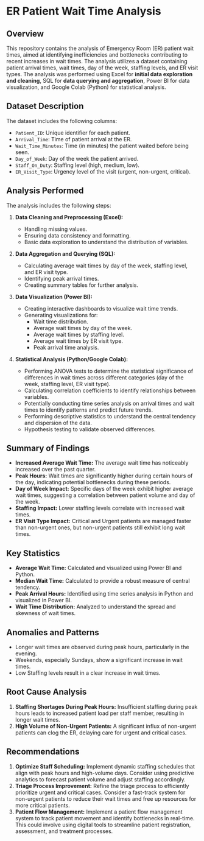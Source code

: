 # ER Patient Wait Time Analysis

## Overview

This repository contains the analysis of Emergency Room (ER) patient wait times, aimed at identifying inefficiencies and bottlenecks contributing to recent increases in wait times. The analysis utilizes a dataset containing patient arrival times, wait times, day of the week, staffing levels, and ER visit types. The analysis was performed using Excel for **initial data exploration and cleaning**, SQL for **data querying and aggregation**, Power BI for data visualization, and Google Colab (Python) for statistical analysis.

## Dataset Description

The dataset includes the following columns:

-   `Patient_ID`: Unique identifier for each patient.
-   `Arrival_Time`: Time of patient arrival at the ER.
-   `Wait_Time_Minutes`: Time (in minutes) the patient waited before being seen.
-   `Day_of_Week`: Day of the week the patient arrived.
-   `Staff_On_Duty`: Staffing level (high, medium, low).
-   `ER_Visit_Type`: Urgency level of the visit (urgent, non-urgent, critical).

## Analysis Performed

The analysis includes the following steps:

1.  **Data Cleaning and Preprocessing (Excel):**
    -   Handling missing values.
    -   Ensuring data consistency and formatting.
    -   Basic data exploration to understand the distribution of variables.

2.  **Data Aggregation and Querying (SQL):**
    -   Calculating average wait times by day of the week, staffing level, and ER visit type.
    -   Identifying peak arrival times.
    -   Creating summary tables for further analysis.

3.  **Data Visualization (Power BI):**
    -   Creating interactive dashboards to visualize wait time trends.
    -   Generating visualizations for:
        -   Wait time distribution.
        -   Average wait times by day of the week.
        -   Average wait times by staffing level.
        -   Average wait times by ER visit type.
        -   Peak arrival time analysis.

4.  **Statistical Analysis (Python/Google Colab):**
    -   Performing ANOVA tests to determine the statistical significance of differences in wait times across different categories (day of the week, staffing level, ER visit type).
    -   Calculating correlation coefficients to identify relationships between variables.
    -   Potentially conducting time series analysis on arrival times and wait times to identify patterns and predict future trends.
    -   Performing descriptive statistics to understand the central tendency and dispersion of the data.
    -   Hypothesis testing to validate observed differences.

## Summary of Findings

* **Increased Average Wait Time:** The average wait time has noticeably increased over the past quarter.
* **Peak Hours:** Wait times are significantly higher during certain hours of the day, indicating potential bottlenecks during these periods.
* **Day of Week Impact:** Specific days of the week exhibit higher average wait times, suggesting a correlation between patient volume and day of the week.
* **Staffing Impact:** Lower staffing levels correlate with increased wait times.
* **ER Visit Type Impact:** Critical and Urgent patients are managed faster than non-urgent ones, but non-urgent patients still exhibit long wait times.

## Key Statistics

* **Average Wait Time:** Calculated and visualized using Power BI and Python.
* **Median Wait Time:** Calculated to provide a robust measure of central tendency.
* **Peak Arrival Hours:** Identified using time series analysis in Python and visualized in Power BI.
* **Wait Time Distribution:** Analyzed to understand the spread and skewness of wait times.

## Anomalies and Patterns

* Longer wait times are observed during peak hours, particularly in the evening.
* Weekends, especially Sundays, show a significant increase in wait times.
* Low Staffing levels result in a clear increase in wait times.

## Root Cause Analysis

1.  **Staffing Shortages During Peak Hours:** Insufficient staffing during peak hours leads to increased patient load per staff member, resulting in longer wait times.
2.  **High Volume of Non-Urgent Patients:** A significant influx of non-urgent patients can clog the ER, delaying care for urgent and critical cases.

## Recommendations

1.  **Optimize Staff Scheduling:** Implement dynamic staffing schedules that align with peak hours and high-volume days. Consider using predictive analytics to forecast patient volume and adjust staffing accordingly.
2.  **Triage Process Improvement:** Refine the triage process to efficiently prioritize urgent and critical cases. Consider a fast-track system for non-urgent patients to reduce their wait times and free up resources for more critical patients.
3.  **Patient Flow Management:** Implement a patient flow management system to track patient movement and identify bottlenecks in real-time. This could involve using digital tools to streamline patient registration, assessment, and treatment processes.

